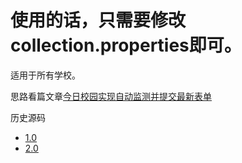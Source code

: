 # 使用的话，只需要修改collection.properties即可。

适用于所有学校。

思路看篇文章[今日校园实现自动监测并提交最新表单](https://meethigher.top/blog/2020/cpdaily-automation/)

历史源码

* [1.0](https://github.com/meethigher/cpdaily-submit/tree/1.0)
* [2.0](https://github.com/meethigher/cpdaily-submit/tree/2.0)

